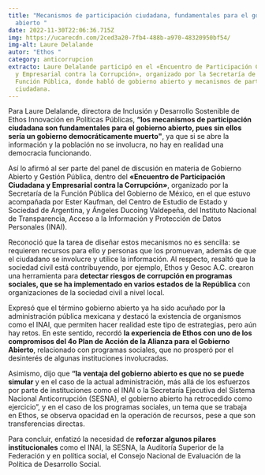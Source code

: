 ```yaml
---
title: "Mecanismos de participación ciudadana, fundamentales para el gobierno
  abierto "
date: 2022-11-30T22:06:36.715Z
img: https://ucarecdn.com/2ced3a20-7fb4-488b-a970-48320950bf54/
img-alt: Laure Delalande
autor: "Ethos "
category: anticorrupcion
extracto: Laure Delalande participó en el «Encuentro de Participación Ciudadana
  y Empresarial contra la Corrupción», organizado por la Secretaría de la
  Función Pública, donde habló de gobierno abierto y mecanismos de participación
  ciudadana.
---
```

Para Laure Delalande, directora de Inclusión y Desarrollo Sostenible de Ethos Innovación en Políticas Públicas, **“los mecanismos de participación ciudadana son fundamentales para el gobierno abierto, pues sin ellos sería un gobierno democráticamente muerto"**, ya que si se abre la información y la población no se involucra, no hay en realidad una democracia funcionando.



Así lo afirmó al ser parte del panel de discusión en materia de Gobierno Abierto y Gestión Pública, dentro del **«Encuentro de Participación Ciudadana y Empresarial contra la Corrupción»**, organizado por la Secretaría de la Función Pública del Gobierno de México, en el que estuvo acompañada por Ester Kaufman, del Centro de Estudio de Estado y Sociedad de Argentina, y Ángeles Ducoing Valdepeña, del Instituto Nacional de Transparencia, Acceso a la Información y Protección de Datos Personales (INAI).

Reconoció que la tarea de diseñar estos mecanismos no es sencilla: se requieren recursos para ello y personas que los promuevan, además de que el ciudadano se involucre y utilice la información. Al respecto, resaltó que la sociedad civil está contribuyendo, por ejemplo, Ethos y Gesoc A.C. crearon una herramienta para **detectar riesgos de corrupción en programas sociales, que se ha implementado en varios estados de la República** con organizaciones de la sociedad civil a nivel local.

Expresó que el término gobierno abierto ya ha sido acuñado por la administración pública mexicana y destacó la existencia de organismos como el INAI, que permiten hacer realidad este tipo de estrategias, pero aún hay retos. En este sentido, recordó **la experiencia de Ethos con uno de los compromisos del 4o Plan de Acción de la Alianza para el Gobierno Abierto**, relacionado con programas sociales, que no prosperó por el desinterés de algunas instituciones involucradas.

Asimismo, dijo que **“la ventaja del gobierno abierto es que no se puede simular** y en el caso de la actual administración, más allá de los esfuerzos por parte de instituciones como el INAI o la Secretaría Ejecutiva del Sistema Nacional Anticorrupción (SESNA), el gobierno abierto ha retrocedido como ejercicio”, y en el caso de los programas sociales, un tema que se trabaja en Ethos, se observa opacidad en la operación de recursos, pese a que son transferencias directas.

Para concluir, enfatizó la necesidad de **reforzar algunos pilares institucionales** como el INAI, la SESNA, la Auditoría Superior de la Federación y en política social, el Consejo Nacional de Evaluación de la Política de Desarrollo Social.